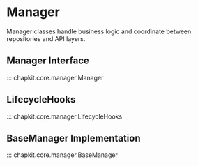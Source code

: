 # Manager

Manager classes handle business logic and coordinate between repositories and API layers.

## Manager Interface

::: chapkit.core.manager.Manager

## LifecycleHooks

::: chapkit.core.manager.LifecycleHooks

## BaseManager Implementation

::: chapkit.core.manager.BaseManager
